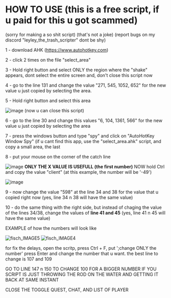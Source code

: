 # HOW TO USE (this is a free script, if u paid for this u got scammed)

(sorry for making a so shit script) (that's not a joke) (report bugs on my discord "leyley_the_trash_scripter" dont be shy)

1 - download AHK (https://www.autohotkey.com)

2 - click 2 times on the file "select_area" 

3 - Hold right button and select ONLY the region where the "shake" appears, dont select the entire screen and, don't close this script now

4 - go to the line 131 and change the value "271, 545, 1052, 652" for the new value u just copied by selecting the area.

5 - Hold right button and select this area 


![image](https://github.com/user-attachments/assets/ddf090eb-2161-46c8-aaad-5d119d3cfebd)
(now u can close this script)

6 - go to the line 30 and change this values "6, 104, 1361, 566" for the new value u just copied by selecting the area

7 - press the windows button and type "spy" and click on "AutoHotKey Window Spy" (if u cant find this app, use the "select_area.ahk" script, and copy a small area, the last 

8 - put your mouse on the corner of the catch line


![image](https://github.com/user-attachments/assets/33ee61e4-ba08-4b78-a0c7-3b1fc6373d2b)
**ONLY THE X VALUE IS USEFULL (the first number)** NOW hold Ctrl and copy the value "client" (at this example, the number will be '-49')


![image](https://github.com/user-attachments/assets/35c8d489-6dfe-46e4-bb05-c8e49bb51090)

9 - now change the value "598" at the line 34 and 38 for the value that u copied right now (yes, line 34 n 38 will have the same value)

10 - do the same thing with the right side, but instead of chaging the value of the lines 34/38, change the values of **line 41 and 45** (yes, line 41 n 45 will have the same value)


EXAMPLE of how the numbers will look like


![fisch_IMAGE5](https://github.com/user-attachments/assets/cfba34d7-ca2d-4309-b0dc-d18557783edf)
![fisch_IMAGE4](https://github.com/user-attachments/assets/42a86265-053f-4941-8e13-f5769cc3729a)


for fix the delays, open the scritp, press Ctrl + F, put ';change ONLY the number' press Enter and change the number that u want. the best line to change is 107 and 109

GO TO LINE 147 n 150 TO CHANGE 100 FOR A BIGGER NUMBER IF YOU SCRIPT IS JUST THROWING THE ROD ON THE WATER AND GETTING IT BACK AT SAME INSTANT

CLOSE THE TOGGLE QUEST, CHAT, AND LIST OF PLAYER 
